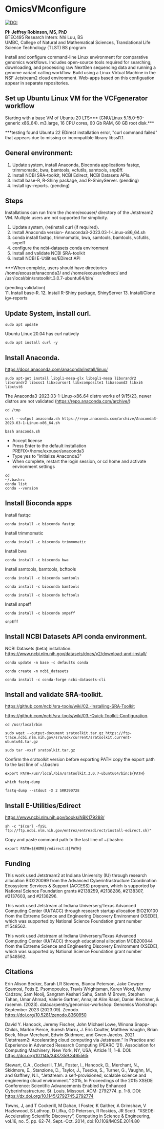 # OmicsVMconfigure

[![DOI](https://zenodo.org/badge/382447003.svg)](https://zenodo.org/badge/latestdoi/382447003)

<b>PI: Jeffrey Robinson, MS, PhD</b><br>
BTEC495 Research Intern: Nhi Luu, BS<br>
UMBC, College of Natural and Mathematical Sciences, Translational Life Science Technology (TLST) BS program<br>


Install and configure command-line Linux environment for comparative genomics workflows.  Includes open-source tools required for searching, downloading, and processing raw NextGen sequencing data and running a genome variant calling workflow.  Build using a Linux Virtual Machine in the NSF Jetstream2 cloud environment.  Web-apps based on this configuation appear in separate repositories.

## Set up Ubuntu Linux VM for the VCFgenerator workflow
Starting with a base VM of Ubuntu 20 LTS*** (GNU/Linux 5.15.0-50-generic x86_64). m3.large, 16 CPU cores, 60 Gb RAM, 60 GB root disk.***

***testing found Ubuntu 22 EDirect installation error, "curl command failed" that appears due to missing or incompatible library libssl1.1.

## General environment: 
   
1. Update system, install Anaconda, Bioconda applications fastqc, trimmomatic, bwa, bamtools, vcfutils, samtools, snpEff. 
2. Install NCBI SRA-toolkit, NCBI Edirect, NCBI Datasets APIs.
4. Install base-R, R-Shiny package, and R-ShinyServer. (pending)
5. Install igv-reports. (pending)

## Steps
Installations can run from the /home/exouser/ directory of the Jetstream2 VM. Multiple users are not supported for simplicity.<br>

1. Update system, (re)install curl (if required). 
2. Install Anaconda version- Anaconda3-2023.03-1-Linux-x86_64.sh
3. conda install fastqc, trimmomatic, bwa, samtools, bamtools, vcfutils, snpeff
8. configure the ncbi-datasets conda environment
9. Install and validate NCBI SRA-toolkit
10. Install NCBI E-Utilities/EDirect API<br>

***When complete, users should have directories /home/exouser/anaconda3/ and /home/exouser/edirect/ and /usr/local/bin/sratoolkit.3.0.7-ubuntu64/bin/

(pending validation)<br>
11. Install base-R.
12. Install R-Shiny package, ShinyServer
13. Install/Clone igv-reports

## Update System, install curl.
```
sudo apt update
```
Ubuntu Linux 20.04 has curl natively
```
sudo apt install curl -y
```

## Install Anaconda. 
https://docs.anaconda.com/anaconda/install/linux/
``` 
sudo apt-get install libgl1-mesa-glx libegl1-mesa libxrandr2 libxrandr2 libxss1 libxcursor1 libxcomposite1 libasound2 libxi6 libxtst6
```

The Anaconda3-2023.03-1-Linux-x86_64 distro works of 9/15/23, newer distros are not validated (https://repo.anaconda.com/archive/)
```
cd /tmp
```
```
curl --output anaconda.sh https://repo.anaconda.com/archive/Anaconda3-2023.03-1-Linux-x86_64.sh
```
```
bash anaconda.sh
```
- Accept license
- Press Enter to the default installation PREFIX=/home/exouser/anaconda3
- Type yes to "initialize Anaconda3"
- When complete, restart the login session, or cd home and activate environment settings
```
cd
~/.bashrc
conda list
conda --version
```
## Install Bioconda apps

Install fastqc
```
conda install -c bioconda fastqc
```
Install trimmomatic
```
conda install -c bioconda trimmomatic
```
Install bwa
```
conda install -c bioconda bwa
```
Install samtools, bamtools, bcftools
```
conda install -c bioconda samtools
```
```
conda install -c bioconda bamtools
```
```
conda install -c bioconda bcftools
```
Install snpeff
```
conda install -c bioconda snpeff
```
```
snpEff
```

## Install NCBI Datasets API conda environment. 
NCBI Datasets (beta) installation. https://www.ncbi.nlm.nih.gov/datasets/docs/v2/download-and-install/
```
conda update -n base -c defaults conda
```
```
conda create -n ncbi_datasets
```
```
conda install -c conda-forge ncbi-datasets-cli
```

## Install and validate SRA-toolkit.
https://github.com/ncbi/sra-tools/wiki/02.-Installing-SRA-Toolkit

https://github.com/ncbi/sra-tools/wiki/03.-Quick-Toolkit-Configuration. 

```
cd /usr/local/bin
```
```
sudo wget --output-document sratoolkit.tar.gz https://ftp-trace.ncbi.nlm.nih.gov/sra/sdk/current/sratoolkit.current-ubuntu64.tar.gz
```
```
sudo tar -vxzf sratoolkit.tar.gz
```
Confirm the sratoolkit version before exporting PATH
copy the export path to the last line of ~/.bashrc
```
export PATH=/usr/local/bin/sratoolkit.3.0.7-ubuntu64/bin:${PATH}
```
```
which fastq-dump
```
```
fastq-dump --stdout -X 2 SRR390728
```

## Install E-Utilities/Edirect
https://www.ncbi.nlm.nih.gov/books/NBK179288/

```
sh -c "$(curl -fsSL ftp://ftp.ncbi.nlm.nih.gov/entrez/entrezdirect/install-edirect.sh)"
```

Copy and paste command path to the last line of ~/.bashrc
```
export PATH=${HOME}/edirect:${PATH}
```

## Funding

This work used Jetstream2 at Indiana University (IU) through research allocation BIO220099 from the Advanced Cyberinfrastructure Coordination Ecosystem: Services & Support (ACCESS) program, which is supported by National Science Foundation grants #2138259, #2138286, #2138307, #2137603, and #2138296.

This work used Jetstream at Indiana Universery/Texas Advanced Computing Center (IU/TACC) through research startup allocation BIO210100 from the Extreme Science and Engineering Discovery Environment (XSEDE), which was supported by National Science Foundation grant number #1548562.

This work used Jetstream at Indiana Universery/Texas Advanced Computing Center (IU/TACC) through educational allocation MCB200044 from the Extreme Science and Engineering Discovery Environment (XSEDE), which was supported by National Science Foundation grant number #1548562.

## Citations

Erin Alison Becker, Sarah LR Stevens, Bianca Peterson, Jake Cowper Szamosi, Fotis E. Psomopoulos, Travis Wrightsman, Karen Word, Murray Cadzow, Sam Nooij, Sangram Keshari Sahu, Sarah M Brown, Stephen Tahan, Umar Ahmad, Valerie Gartner, Annajiat Alim Rasel, Daniel Kerchner, & rosemm. (2023). datacarpentry/genomics-workshop: Genomics Workshop: September 2023 (2023.09). Zenodo. https://doi.org/10.5281/zenodo.8360950

David Y. Hancock, Jeremy Fischer, John Michael Lowe, Winona Snapp-Childs, Marlon Pierce, Suresh Marru, J. Eric Coulter, Matthew Vaughn, Brian Beck, Nirav Merchant, Edwin Skidmore, and Gwen Jacobs. 2021. “Jetstream2: Accelerating cloud computing via Jetstream.” In Practice and Experience in Advanced Research Computing (PEARC ’21). Association for Computing Machinery, New York, NY, USA, Article 11, 1–8. DOI: https://doi.org/10.1145/3437359.3465565

Stewart, C.A., Cockerill, T.M., Foster, I., Hancock, D., Merchant, N., Skidmore, E., Stanzione, D., Taylor, J., Tuecke, S., Turner, G., Vaughn, M., and Gaffney, N.I., “Jetstream: a self-provisioned, scalable science and engineering cloud environment.” 2015, In Proceedings of the 2015 XSEDE Conference: Scientific Advancements Enabled by Enhanced Cyberinfrastructure. St. Louis, Missouri. ACM: 2792774. p. 1-8. DOI: https://dx.doi.org/10.1145/2792745.2792774

Towns, J, and T Cockerill, M Dahan, I Foster, K Gaither, A Grimshaw, V Hazlewood, S Lathrop, D Lifka, GD Peterson, R Roskies, JR Scott. “XSEDE: Accelerating Scientific Discovery”, Computing in Science & Engineering, vol.16, no. 5, pp. 62-74, Sept.-Oct. 2014, doi:10.1109/MCSE.2014.80


